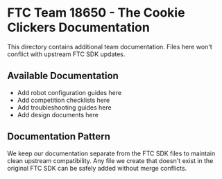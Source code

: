 # FTC Team 18650 - The Cookie Clickers Documentation

This directory contains additional team documentation. Files here won't conflict with upstream FTC SDK updates.

## Available Documentation

- Add robot configuration guides here
- Add competition checklists here
- Add troubleshooting guides here
- Add design documents here

## Documentation Pattern

We keep our documentation separate from the FTC SDK files to maintain clean upstream compatibility. Any file we create that doesn't exist in the original FTC SDK can be safely added without merge conflicts.